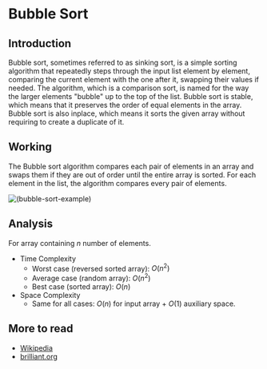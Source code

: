 # Bubble Sort

## Introduction
Bubble sort, sometimes referred to as sinking sort, is a simple sorting algorithm that repeatedly steps through the input list element by element, comparing the current element with the one after it, swapping their values if needed. The algorithm, which is a comparison sort, is named for the way the larger elements "bubble" up to the top of the list. Bubble sort is stable, which means that it preserves the order of equal elements in the array. Bubble sort is also inplace, which means it sorts the given array without requiring to create a duplicate of it.

## Working
The Bubble sort algorithm compares each pair of elements in an array and swaps them if they are out of order until the entire array is sorted. For each element in the list, the algorithm compares every pair of elements.

![(bubble-sort-example)](https://upload.wikimedia.org/wikipedia/commons/c/c8/Bubble-sort-example-300px.gif)

## Analysis
For array containing $n$ number of elements.
- Time Complexity
    - Worst case (reversed sorted array): $O(n^2)$
    - Average case (random array): $O(n^2)$
    - Best case (sorted array): $O(n)$
- Space Complexity
    - Same for all cases: $O(n)$ for input array + $O(1)$ auxiliary space.

## More to read
- [Wikipedia](https://en.wikipedia.org/wiki/Bubble_sort)
- [brilliant.org](https://brilliant.org/wiki/bubble-sort/)
